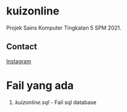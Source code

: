 # kuizonline
Projek Sains Komputer Tingkatan 5 SPM 2021. 
## Contact
[Instagram](https://www.instagram.com/mhaziqrk)

# Fail yang ada
1. _kuizonline.sql_ - Fail sql database
